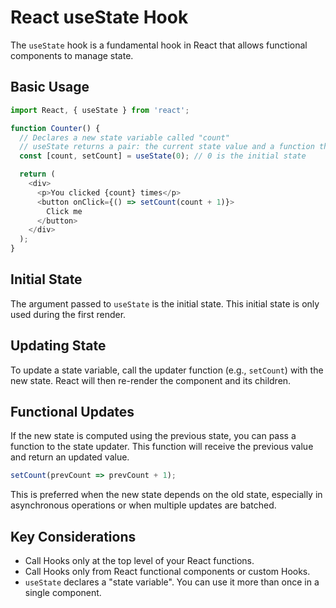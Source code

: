 # React useState Hook

The `useState` hook is a fundamental hook in React that allows functional components to manage state.

## Basic Usage

```javascript
import React, { useState } from 'react';

function Counter() {
  // Declares a new state variable called "count"
  // useState returns a pair: the current state value and a function that lets you update it.
  const [count, setCount] = useState(0); // 0 is the initial state

  return (
    <div>
      <p>You clicked {count} times</p>
      <button onClick={() => setCount(count + 1)}>
        Click me
      </button>
    </div>
  );
}
```

## Initial State

The argument passed to `useState` is the initial state. This initial state is only used during the first render.

## Updating State

To update a state variable, call the updater function (e.g., `setCount`) with the new state. React will then re-render the component and its children.

## Functional Updates

If the new state is computed using the previous state, you can pass a function to the state updater. This function will receive the previous value and return an updated value.

```javascript
setCount(prevCount => prevCount + 1);
```
This is preferred when the new state depends on the old state, especially in asynchronous operations or when multiple updates are batched.

## Key Considerations
- Call Hooks only at the top level of your React functions.
- Call Hooks only from React functional components or custom Hooks.
- `useState` declares a "state variable". You can use it more than once in a single component.
